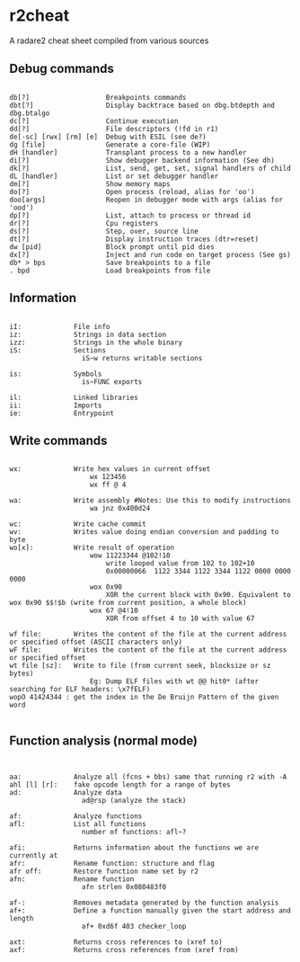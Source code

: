 # r2cheat
A radare2 cheat sheet compiled from various sources

## Debug commands ##
<pre><code>
db[?]                   Breakpoints commands
dbt[?]                  Display backtrace based on dbg.btdepth and dbg.btalgo
dc[?]                   Continue execution
dd[?]                   File descriptors (!fd in r1)
de[-sc] [rwx] [rm] [e]  Debug with ESIL (see de?)
dg [file]               Generate a core-file (WIP)
dH [handler]            Transplant process to a new handler
di[?]                   Show debugger backend information (See dh)
dk[?]                   List, send, get, set, signal handlers of child
dL [handler]            List or set debugger handler
dm[?]                   Show memory maps
do[?]                   Open process (reload, alias for 'oo')
doo[args]               Reopen in debugger mode with args (alias for 'ood')
dp[?]                   List, attach to process or thread id
dr[?]                   Cpu registers
ds[?]                   Step, over, source line
dt[?]                   Display instruction traces (dtr=reset)
dw [pid]                Block prompt until pid dies
dx[?]                   Inject and run code on target process (See gs)
db* > bps               Save breakpoints to a file
. bpd                   Load breakpoints from file
</code></pre>

## Information ##
<pre><code>
iI:             File info
iz:             Strings in data section
izz:            Strings in the whole binary
iS:             Sections
                  iS~w returns writable sections
                  
is:             Symbols
                  is~FUNC exports
                  
il:             Linked libraries
ii:             Imports
ie:             Entrypoint
</code></pre>



## Write commands ##
<pre><code>
wx:             Write hex values in current offset
                    wx 123456
                    wx ff @ 4
                    
wa:             Write assembly #Notes: Use this to modify instructions 
                    wa jnz 0x400d24
                    
wc:             Write cache commit
wv:             Writes value doing endian conversion and padding to byte
wo[x]:          Write result of operation
                    wow 11223344 @102!10
                        write looped value from 102 to 102+10
                        0x00000066  1122 3344 1122 3344 1122 0000 0000 0000
                    wox 0x90
                        XOR the current block with 0x90. Equivalent to wox 0x90 $$!$b (write from current position, a whole block)
                    wox 67 @4!10
                        XOR from offset 4 to 10 with value 67
                        
wf file:        Writes the content of the file at the current address or specified offset (ASCII characters only)
wF file:        Writes the content of the file at the current address or specified offset
wt file [sz]:   Write to file (from current seek, blocksize or sz bytes)
                    Eg: Dump ELF files with wt @@ hit0* (after searching for ELF headers: \x7fELF)
wopO 41424344 : get the index in the De Bruijn Pattern of the given word

</code></pre>

## Function analysis (normal mode) ##
<pre><code>

aa:             Analyze all (fcns + bbs) same that running r2 with -A
ahl [l] [r]:    fake opcode length for a range of bytes
ad:             Analyze data
                  ad@rsp (analyze the stack)                  

af:             Analyze functions
afl:            List all functions
                  number of functions: afl~?
                  
afi:            Returns information about the functions we are currently at
afr:            Rename function: structure and flag
afr off:        Restore function name set by r2
afn:            Rename function
                  afn strlen 0x080483f0
                  
af-:            Removes metadata generated by the function analysis
af+:            Define a function manually given the start address and length
                  af+ 0xd6f 403 checker_loop
                  
axt:            Returns cross references to (xref to)
axf:            Returns cross references from (xref from)

</code></pre>

